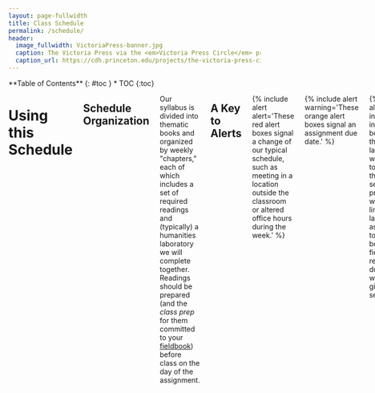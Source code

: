 ```yaml
---
layout: page-fullwidth
title: Class Schedule
permalink: /schedule/
header:
  image_fullwidth: VictoriaPress-banner.jpg
  caption: The Victoria Press via the <em>Victoria Press Circle</em> project
  caption_url: https://cdh.princeton.edu/projects/the-victoria-press-circle/
---
```


<div class="row">
<div class="medium-4 medium-push-8 columns" markdown="1">
<div class="panel radius" markdown="1">
**Table of Contents**
{: #toc }
*  TOC
{:toc}
</div>
</div><!-- /.medium-4.columns -->

<div class="medium-8 medium-pull-4 columns" markdown="1">

# Using this Schedule

## Schedule Organization

Our syllabus is divided into thematic books and organized by weekly "chapters," each of which includes a set of required readings and (typically) a humanities laboratory we will complete together. Readings should be prepared (and the *class prep* for them committed to your [fieldbook](/assignments/fieldbook)) before class on the day of the assignment.

## A Key to Alerts

{% include alert alert='These red alert boxes signal a change of our typical schedule, such as meeting in a location outside the classroom or altered office hours during the week.' %}

{% include alert warning='These orange alert boxes signal an assignment due date.' %}

{% include alert info='These information boxes signal the in-class lab that we will work on together. As the semester progresses I will add links to the lab assignments to these boxes. Your fieldbook reports are due within a week of a given lab session.' %}

-----


# Book the First &#9755; (re)Mediation

## Chapter One: Media Messages

{% include alert info='[Lab #1: Mark(it all)down]()' %}

## January 9

Introducing the class

## January 11

+ Marshall McLuhan, ["The Medium is the Message"](https://northeastern.alma.exlibrisgroup.com/leganto/public/01NEU_INST/citation/9006734890001401?auth=SAML) (1964)
+ Lisa Gitelman, "Introduction: Media as Historical Subjects," from [*Always Already New: Media, History, and the Data of Culture*](https://northeastern.alma.exlibrisgroup.com/leganto/public/01NEU_INST/citation/9006734700001401?auth=SAML) (MIT Press, 2006)

## Chapter Two: Codex

{% include alert alert='Meet in the Northeastern Archives & Special Collections, 92 Snell Library (in the basement) on January 18' %}

{% include alert info='[Lab #2: Codexical Thinking]()' %}

### January 16 

+ Amaranth Borsuk, “The Book as Object” from *The Book* (2018)

### January 18

+ Bonnie Mak, ["Architectures of the Page"](https://northeastern.alma.exlibrisgroup.com/leganto/public/01NEU_INST/citation/9006739380001401?auth=SAML) (2011)

## Chapter Three: Manuscript

{% include alert info='[Lab #3: Scriptorium]()' %}

### January 23 

+ James Gleick, *The Information*, prologue-chapter 2 (pg. 3-50)
+ Ted Chiang, ["The Truth of Fact, the Truth of Feeling"](https://northeastern.alma.exlibrisgroup.com/leganto/public/01NEU_INST/citation/9006741930001401?auth=SAML) (2013)

### January 25

+ Ælfric, [Preface to his translation of Genesis](https://brandonwhawk.net/2014/07/30/aelfrics-preface-to-genesis-a-translation/) (ca. 990)
+ Geoffrey Chaucer, ["Chaucer’s Words to His Scrivener"](http://genius.com/Geoffrey-chaucer-chaucers-words-to-his-scrivener-annotated) (ca. 1380)
+ Excerpts from Johannes Trithemius, [*In Praise of Scribes*](http://misc.yarinareth.net/trithemius.html) (1492)
+ (watch) Getty Museum, ["Making Manuscripts"](https://youtu.be/nuNfdHNTv9o) (6:19)

## Chapter Four: Literacy

{% include alert info='[Lab #4: Building a Bot]()' %}

### January 30 

+ Ellen Cushman, ["'We're Taking the Genius of Sequoyah into This Century': The Cherokee Syllabary, Peoplehood, and Perseverance"](https://northeastern.alma.exlibrisgroup.com/leganto/public/01NEU_INST/citation/9006741960001401?auth=SAML) (2011)
+ Annette Vee, “Introduction: Computer Programming as Literacy” from [*Coding Literacy: How Computer Programming is Changing Writing*](https://northeastern.alma.exlibrisgroup.com/leganto/public/01NEU_INST/citation/9006742010001401?auth=SAML) (2018)

### February 1

{% include alert warning='DUE: [Dead Media Poster Presentations](/assignments/deadmediaposter/) in class February 1' %}

# Book the Second &#9755; Impression

## Chapter Five: Into the Matrix

{% include alert info='[Lab #4: Letterpress I]()' %}

### February 6

+ Amaranth Borsuk, “The Book as Content” from *The Book* (2018)
+ (watch) Stephen Fry, [*The Machine That Made Us*](http://www.veoh.com/watch/v18714625RMJnrG8x) (This video is about 1 hour long; plan accordingly!)

### February 8

+ James Gleick, *The Information* (2011), chapter 3 (pg. 51-77)
+ Adam J. Hooks, [“How to Read Like a Renaissance Reader”](http://www.adamghooks.net/2012/08/how-to-read-like-renaissance-reader.html) (2012)
+ (optional, but very useful, watch) [“Printing”](https://youtu.be/bPCiWiLu-W4) vocational film (1947) and [“Learning to Set Type”](https://youtu.be/AHrLIVeH1KM) vocational film (1940s)

## Chapter Six: Print Cultures

{% include alert info='[Lab #5: Letterpress II]()' %}

{% include alert alert='Professor Cordell away on February 15 and 20. Virtual class on February 15' %}

## February 13

+ Benjamin Franklin, [*The Autobiography of Benjamin Franklin*](https://www.gutenberg.org/files/20203/20203-h/20203-h.htm#II), Chapters 2-7
+ Lisa Gitelman, “Print Culture (Other Than Codex): Job Printing and Its Importance” from [*Comparative Textual Media*](https://northeastern.alma.exlibrisgroup.com/leganto/public/01NEU_INST/citation/9007242170001401?auth=SAML) (2013)

## February 15

+ Articles about the [Victoria Press](https://en.wikipedia.org/wiki/Victoria_Press)
    + M. M. H., ["A Ramble with Mrs. Grundy: A Visit to the Victoria Printing Press,"](https://northeastern.alma.exlibrisgroup.com/leganto/public/01NEU_INST/citation/9007242280001401?auth=SAML) *English Woman's Journal* (1860)
    + ["The Victoria Press,"](https://northeastern.alma.exlibrisgroup.com/leganto/public/01NEU_INST/citation/9007242330001401?auth=SAML) *Illustrated London News* (15 June 1861)
    + Emily Faithfull, ["Women Compositors,"](https://northeastern.alma.exlibrisgroup.com/leganto/public/01NEU_INST/citation/9007242390001401?auth=SAML) *English Woman's Journal* (1861)
+ Sarah Werner, ["Finding Women in the Printing Shop"](http://sarahwerner.net/blog/2014/10/finding-women-in-the-printing-shop/) (2014)

## Chapter Seven: Typecasting

{% include alert info='[Lab #6: Letterpress III]()' %}

{% include alert alert='Professor Cordell away on February 15 and 20. No class on February 20' %}

### February 22

+ Sydney J. Shep, ["'Smiley, you’re on candid camera': Emoticons & Pre-Digital Networks"](https://northeastern.alma.exlibrisgroup.com/leganto/public/01NEU_INST/citation/9007242420001401?auth=SAML) (2011)
+ Chris Gayomali, ["How Typeface Influences the Way We Read and Think"](http://theweek.com/articles/463196/how-typeface-influences-way-read-think) (2013)
+ Lindsay Lynch, ["How I Came to Love the En Space"](http://www.theatlantic.com/technology/archive/2016/09/how-i-came-to-love-the-en-space/499337/) (2016)
+ Choose a font to research from the [Font Review Journal](http://fontreviewjournal.com/), [Typographica's Favorite Typefaces of 2017](https://typographica.org/features/our-favorite-typefaces-of-2017/), or the [Kern Your Enthusiasm series](http://hilobrow.com/tag/kern-enthusiasm/). Be ready to discuss it in class.

## Chapter Eight: Circulation

{% include alert info='[Lab #7: Bibliographical]()' %}

### February 27

+ 19th-Century Commentaries on Novel Reading:
    + ["On Novel Reading"](http://www.merrycoz.org/books/NOVELS01.xhtml) (from *The Guardian; or Youth’s Religious Instructor*, 1820)
    + ["Devouring Books"](http://www.merrycoz.org/books/DEVOURNG.xhtml) (from the *American Annals of Education*, 1835)
    + M.M. Backus, ["Novel Writers and Publishers"](http://www.merrycoz.org/books/PARLOR.xhtml) (from *Christian Parlor Magazine*, 1844)
+ Anna North, ["When Novels Were Bad for You"](http://op-talk.blogs.nytimes.com/2014/09/14/when-novels-were-bad-for-you/?_r=0) (2014)
+ Frank Furedi, ["The Media’s First Moral Panic"](http://www.frankfuredi.com/article/the_medias_first_moral_panic) (2015)

### March 1

+ James Gleick, *The Information* (2011), chapters 11 (pg. 310-323)
+ Ryan Cordell and Abby Mullen, ["'Fugitive Verses': The Circulation of Poems in Nineteenth-Century American Newspapers”](https://northeastern.alma.exlibrisgroup.com/leganto/public/01NEU_INST/citation/9007242470001401?auth=SAML) (2017)

---

# Interlude &#9755; Spring Break 

March 4-8

---

# Book the Third &#9755; Read-Write-Execute

## Chapter Nine: Algorithmical

{% include alert info='[Lab #8: Building a Bot]()' %}

### March 13

+ James Gleick, *The Information* (2011), chapters 4-6 (pg. 78-203)

### March 15

+ Vikram Chandra, ["The Beauty of Code"](https://www.theparisreview.org/blog/2014/09/05/the-beauty-of-code/) (2014)
+ [Electronic Literature Collection: Bots](http://collection.eliterature.org/3/collection-bots.html)

## Chapter Ten: Text as Data

{% include alert info='[Lab #9: Computational Reading I]()' %}

### March 20

+ Sydney Padua, [*The Thrilling Adventures of Lovelace and Babbage:  The (Mostly) True Story of the First Computer*](http://amzn.to/2iPqWRY) (beginning-pg. 90)

### March 22

+ Sydney Padua, [*The Thrilling Adventures of Lovelace and Babbage:  The (Mostly) True Story of the First Computer*](http://amzn.to/2iPqWRY) (pg. 147-257)

## Chapter Eleven: Obsolescence

{% include alert info='[Lab #10: Computational Reading II]()' %}

### March 27

+ Octave Uzanne, ["The End of Books"](https://ebooks.adelaide.edu.au/u/uzanne/octave/end/) (1894)
+ (watch) Carl Schlesinger and David Loeb Weiss, ["Farewell etaoin shrdlu"](https://vimeo.com/127605643) (1978)

### March 29

+ Lauren J. Young, Daniel Peterschmidt, and Cat Frazier, "File Not Found Series" (2017)
  + ["Ghosts in The Reels"](https://apps.sciencefriday.com/data/ghosts.html)
  + ["The Librarians Saving the Internet"](https://apps.sciencefriday.com/data/librarians.html)
  + ["Data Reawakening"](https://apps.sciencefriday.com/data/reawakening.html)
+ Craig Mod, ["Future Reading"](https://aeon.co/essays/stagnant-and-dull-can-digital-books-ever-replace-print) (2015)

## Chapter Twelve: Book Futures

{% include alert info='[Lab #11: TBA]()' %}

### April 3 

+ Jon Bois, [“What Football Will Look Like in the Future”](https://www.sbnation.com/a/17776-football/) (2017)
+ Amaranth Borsuk, “The Book as Idea” and “The Book as Interface” from *The Book* (2018)

### April 5

+ James Gleick, *The Information* (2011), chapters 14, 15, and epilogue

## Chapter Thirteen: Memory

{% include alert warning='Unessay discussion in class April 17' %}

### April 10

+ Emily St. John Mandel, [*Station Eleven*](http://amzn.to/2hSefIP), to page 115

### April 12

+ Emily St. John Mandel, [*Station Eleven*](http://amzn.to/2hSefIP), to page 228 

### April 17

+ Emily St. John Mandel, [*Station Eleven*](http://amzn.to/2hSefIP), to end